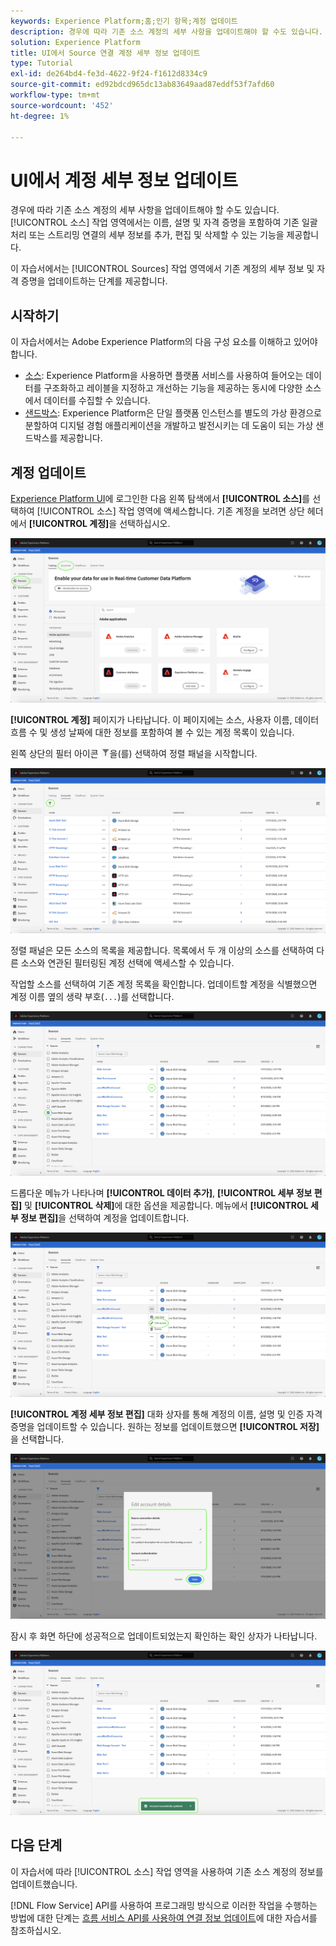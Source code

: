 ```yaml
---
keywords: Experience Platform;홈;인기 항목;계정 업데이트
description: 경우에 따라 기존 소스 계정의 세부 사항을 업데이트해야 할 수도 있습니다. 소스 작업 공간에서는 이름, 설명 및 자격 증명을 포함하여 기존 배치 또는 스트리밍 연결의 세부 정보를 추가, 편집 및 삭제할 수 있는 기능을 제공합니다.
solution: Experience Platform
title: UI에서 Source 연결 계정 세부 정보 업데이트
type: Tutorial
exl-id: de264bd4-fe3d-4622-9f24-f1612d8334c9
source-git-commit: ed92bdcd965dc13ab83649aad87eddf53f7afd60
workflow-type: tm+mt
source-wordcount: '452'
ht-degree: 1%

---
```


# UI에서 계정 세부 정보 업데이트

경우에 따라 기존 소스 계정의 세부 사항을 업데이트해야 할 수도 있습니다. [!UICONTROL 소스] 작업 영역에서는 이름, 설명 및 자격 증명을 포함하여 기존 일괄 처리 또는 스트리밍 연결의 세부 정보를 추가, 편집 및 삭제할 수 있는 기능을 제공합니다.

이 자습서에서는 [!UICONTROL Sources] 작업 영역에서 기존 계정의 세부 정보 및 자격 증명을 업데이트하는 단계를 제공합니다.

## 시작하기

이 자습서에서는 Adobe Experience Platform의 다음 구성 요소를 이해하고 있어야 합니다.

- [소스](../../home.md): Experience Platform을 사용하면 플랫폼 서비스를 사용하여 들어오는 데이터를 구조화하고 레이블을 지정하고 개선하는 기능을 제공하는 동시에 다양한 소스에서 데이터를 수집할 수 있습니다.
- [샌드박스](../../../sandboxes/home.md): Experience Platform은 단일 플랫폼 인스턴스를 별도의 가상 환경으로 분할하여 디지털 경험 애플리케이션을 개발하고 발전시키는 데 도움이 되는 가상 샌드박스를 제공합니다.

## 계정 업데이트

[Experience Platform UI](https://platform.adobe.com)에 로그인한 다음 왼쪽 탐색에서 **[!UICONTROL 소스]**&#x200B;를 선택하여 [!UICONTROL 소스] 작업 영역에 액세스합니다. 기존 계정을 보려면 상단 헤더에서 **[!UICONTROL 계정]**&#x200B;을 선택하십시오.

![카탈로그](../../images/tutorials/update/catalog.png)

**[!UICONTROL 계정]** 페이지가 나타납니다. 이 페이지에는 소스, 사용자 이름, 데이터 흐름 수 및 생성 날짜에 대한 정보를 포함하여 볼 수 있는 계정 목록이 있습니다.

왼쪽 상단의 필터 아이콘 ![filter](../../images/tutorials/update/filter.png)을(를) 선택하여 정렬 패널을 시작합니다.

![accounts-list](../../images/tutorials/update/accounts-list.png)

정렬 패널은 모든 소스의 목록을 제공합니다. 목록에서 두 개 이상의 소스를 선택하여 다른 소스와 연관된 필터링된 계정 선택에 액세스할 수 있습니다.

작업할 소스를 선택하여 기존 계정 목록을 확인합니다. 업데이트할 계정을 식별했으면 계정 이름 옆의 생략 부호(`...`)를 선택합니다.

![accounts-sort](../../images/tutorials/update/accounts-sort.png)

드롭다운 메뉴가 나타나며 **[!UICONTROL 데이터 추가]**, **[!UICONTROL 세부 정보 편집]** 및 **[!UICONTROL 삭제]**&#x200B;에 대한 옵션을 제공합니다. 메뉴에서 **[!UICONTROL 세부 정보 편집]**&#x200B;을 선택하여 계정을 업데이트합니다.

![업데이트](../../images/tutorials/update/update.png)

**[!UICONTROL 계정 세부 정보 편집]** 대화 상자를 통해 계정의 이름, 설명 및 인증 자격 증명을 업데이트할 수 있습니다. 원하는 정보를 업데이트했으면 **[!UICONTROL 저장]**&#x200B;을 선택합니다.

![계정 세부 정보 편집](../../images/tutorials/update/edit-account-details.png)

잠시 후 화면 하단에 성공적으로 업데이트되었는지 확인하는 확인 상자가 나타납니다.

![update-confirmed](../../images/tutorials/update/update-confirmed.png)

## 다음 단계

이 자습서에 따라 [!UICONTROL 소스] 작업 영역을 사용하여 기존 소스 계정의 정보를 업데이트했습니다.

[!DNL Flow Service] API를 사용하여 프로그래밍 방식으로 이러한 작업을 수행하는 방법에 대한 단계는 [흐름 서비스 API를 사용하여 연결 정보 업데이트](../../tutorials/api/update.md)에 대한 자습서를 참조하십시오.
